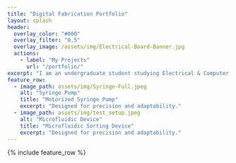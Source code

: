 ```yaml
---
title: "Digital Fabrication Portfolio"
layout: splash
header:
  overlay_color: "#000"
  overlay_filter: "0.5"
  overlay_image: /assets/img/Electrical-Board-Banner.jpg
  actions:
    - label: "My Projects"
      url: "/portfolio/"
excerpt: "I am an undergraduate student studying Electrical & Computer Engineering at Vanderbilt University with a minor in Digital Fabrication. This portfolio showcases the projects I've worked on in my Digital Fabrication classes along with the skills I've obtained."
feature_row:
  - image_path: assets/img/Syringe-Full.jpeg
    alt: "Syringe Pump"
    title: "Motorized Syringe Pump"
    excerpt: "Designed for precision and adaptability."
  - image_path: assets/img/test_setup.jpeg
    alt: "Microfluidic Device"
    title: "Microfluidic Sorting Device"
    excerpt: "Designed for precision and adaptability."
---
```


{% include feature_row %}

